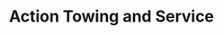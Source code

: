 ---
title: "Action Towing and Service"
url: /rochester/action-towing-and-service/
shop: car repair
---